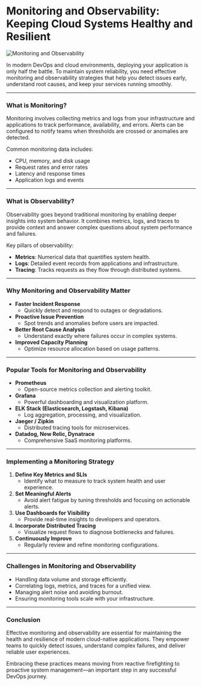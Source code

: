 # Monitoring and Observability: Keeping Cloud Systems Healthy and Resilient

![Monitoring and Observability](https://media.licdn.com/dms/image/v2/D5612AQHHIIWzqCZZSA/article-cover_image-shrink_720_1280/article-cover_image-shrink_720_1280/0/1659435828210?e=2147483647&v=beta&t=6S_FGfO8Y2SFa5-CQQDyuiTRbEZWei8zbr7JyG_vAZY)

In modern DevOps and cloud environments, deploying your application is only half the battle. To maintain system reliability, you need effective monitoring and observability strategies that help you detect issues early, understand root causes, and keep your services running smoothly.

---

### **What is Monitoring?**

Monitoring involves collecting metrics and logs from your infrastructure and applications to track performance, availability, and errors. Alerts can be configured to notify teams when thresholds are crossed or anomalies are detected.

Common monitoring data includes:
- CPU, memory, and disk usage
- Request rates and error rates
- Latency and response times
- Application logs and events

---

### **What is Observability?**

Observability goes beyond traditional monitoring by enabling deeper insights into system behavior. It combines metrics, logs, and traces to provide context and answer complex questions about system performance and failures.

Key pillars of observability:
- **Metrics**: Numerical data that quantifies system health.
- **Logs**: Detailed event records from applications and infrastructure.
- **Tracing**: Tracks requests as they flow through distributed systems.

---

### **Why Monitoring and Observability Matter**

- **Faster Incident Response**
  - Quickly detect and respond to outages or degradations.
- **Proactive Issue Prevention**
  - Spot trends and anomalies before users are impacted.
- **Better Root Cause Analysis**
  - Understand exactly where failures occur in complex systems.
- **Improved Capacity Planning**
  - Optimize resource allocation based on usage patterns.

---

### **Popular Tools for Monitoring and Observability**

- **Prometheus**
  - Open-source metrics collection and alerting toolkit.
- **Grafana**
  - Powerful dashboarding and visualization platform.
- **ELK Stack (Elasticsearch, Logstash, Kibana)**
  - Log aggregation, processing, and visualization.
- **Jaeger / Zipkin**
  - Distributed tracing tools for microservices.
- **Datadog, New Relic, Dynatrace**
  - Comprehensive SaaS monitoring platforms.

---

### **Implementing a Monitoring Strategy**

1. **Define Key Metrics and SLIs**
   - Identify what to measure to track system health and user experience.
2. **Set Meaningful Alerts**
   - Avoid alert fatigue by tuning thresholds and focusing on actionable alerts.
3. **Use Dashboards for Visibility**
   - Provide real-time insights to developers and operators.
4. **Incorporate Distributed Tracing**
   - Visualize request flows to diagnose bottlenecks and failures.
5. **Continuously Improve**
   - Regularly review and refine monitoring configurations.

---

### **Challenges in Monitoring and Observability**

- Handling data volume and storage efficiently.
- Correlating logs, metrics, and traces for a unified view.
- Managing alert noise and avoiding burnout.
- Ensuring monitoring tools scale with your infrastructure.

---

### **Conclusion**

Effective monitoring and observability are essential for maintaining the health and resilience of modern cloud-native applications. They empower teams to quickly detect issues, understand complex failures, and deliver reliable user experiences.

Embracing these practices means moving from reactive firefighting to proactive system management—an important step in any successful DevOps journey.
